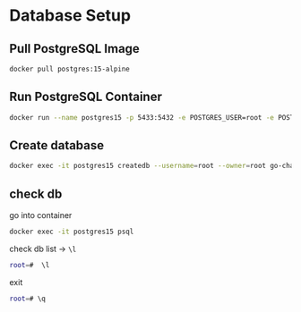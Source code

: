 # Database Setup

## Pull PostgreSQL Image

```bash
docker pull postgres:15-alpine
```

## Run PostgreSQL Container

```bash
docker run --name postgres15 -p 5433:5432 -e POSTGRES_USER=root -e POSTGRES_PASSWORD=password -d postgres:15-alpine
```

## Create database

```bash
docker exec -it postgres15 createdb --username=root --owner=root go-chat
```

## check db
go into container
```bash
docker exec -it postgres15 psql
```
check db list -> `\l`
```bash
root=#  \l
```
exit
```bash
root=# \q
```


